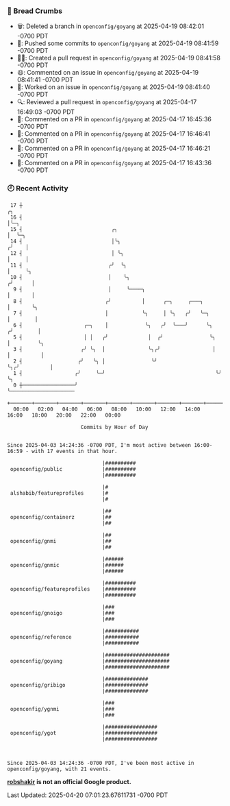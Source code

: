 ### 🍞 Bread Crumbs

 * 🗑: Deleted a branch in `openconfig/goyang` at 2025-04-19 08:42:01 -0700 PDT
 * 🚢: Pushed some commits to `openconfig/goyang` at 2025-04-19 08:41:59 -0700 PDT
 * ✍🏼: Created a pull request in `openconfig/goyang` at 2025-04-19 08:41:58 -0700 PDT
 * 😃: Commented on an issue in `openconfig/goyang` at 2025-04-19 08:41:41 -0700 PDT
 * 👀: Worked on an issue in `openconfig/goyang` at 2025-04-19 08:41:40 -0700 PDT
 * 🔍: Reviewed a pull request in  `openconfig/goyang` at 2025-04-17 16:49:03 -0700 PDT
 * 💬: Commented on a PR in  `openconfig/goyang` at 2025-04-17 16:45:36 -0700 PDT
 * 💬: Commented on a PR in  `openconfig/goyang` at 2025-04-17 16:46:41 -0700 PDT
 * 💬: Commented on a PR in  `openconfig/goyang` at 2025-04-17 16:46:21 -0700 PDT
 * 💬: Commented on a PR in  `openconfig/goyang` at 2025-04-17 16:43:36 -0700 PDT

### 🕘 Recent Activity
```
 17 ┼                                                                    ╭╮
 16 ┤                                                                    │╰─╮
 15 ┤                             ╭╮                                     │  ╰─╮
 14 ┤                             │╰╮                                   ╭╯    │
 12 ┤                             │ ╰╮                                  │     │
 11 ┤                            ╭╯  ╰╮                                 │     ╰╮
 10 ┤                            │    ╰╮                               ╭╯      │
  9 ┤                            │     ╰────╮                          │       │
  8 ┤                           ╭╯          │      ╭─╮     ╭───╮       │       ╰╮
  7 ┤                           │           ╰╮     │ ╰╮   ╭╯   ╰─╮     │        │
  6 ┤                    ╭─╮    │            ╰╮   ╭╯  ╰───╯      ╰╮   ╭╯        │
  5 ┤                    │ │   ╭╯             │  ╭╯               ╰╮  │         ╰╮
  3 ┤                   ╭╯ ╰╮  │              ╰╮╭╯                 │  │          │
  2 ┤                  ╭╯   ╰╮ │               ╰╯                  ╰╮╭╯          │
  1 ┤                 ╭╯     ╰─╯                                    ╰╯           ╰╮
  0 ┼─────────────────╯                                                           ╰─────────────────────
    +───────+───────+───────+───────+───────+───────+───────+───────+───────+───────+───────+───────+────
  00:00   02:00   04:00   06:00   08:00   10:00   12:00   14:00   16:00   18:00   20:00   22:00   00:00   

						Commits by Hour of Day


Since 2025-04-03 14:24:36 -0700 PDT, I'm most active between 16:00-16:59 - with 17 events in that hour.

```



```
                               |##########
 openconfig/public             |##########
                               |##########

                               |#
 alshabib/featureprofiles      |#
                               |#

                               |##
 openconfig/containerz         |##
                               |##

                               |##
 openconfig/gnmi               |##
                               |##

                               |######
 openconfig/gnmic              |######
                               |######

                               |##########
 openconfig/featureprofiles    |##########
                               |##########

                               |###
 openconfig/gnoigo             |###
                               |###

                               |###########
 openconfig/reference          |###########
                               |###########

                               |#####################
 openconfig/goyang             |#####################
                               |#####################

                               |##############
 openconfig/gribigo            |##############
                               |##############

                               |###
 openconfig/ygnmi              |###
                               |###

                               |#################
 openconfig/ygot               |#################
                               |#################



Since 2025-04-03 14:24:36 -0700 PDT, I've been most active in openconfig/goyang, with 21 events.

```
**[robshakir](mailto:robjs@google.com) is not an official Google product.**  


Last Updated: 2025-04-20 07:01:23.67611731 -0700 PDT
